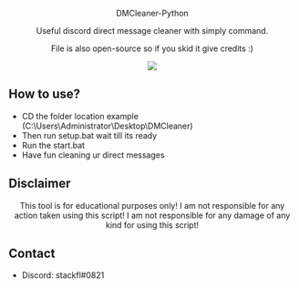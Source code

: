 <p align="center">
DMCleaner-Python
</p>

<p align="center">
Useful discord direct message cleaner with simply command.
</p>

<p align="center">
File is also open-source so if you skid it give credits :)
</p>

<p align="center">
  <img src="https://cdn.discordapp.com/attachments/967772759885217792/967780697156775936/wtf.png">
</p>

## How to use?
* CD the folder location example (C:\Users\Administrator\Desktop\DMCleaner)
* Then run setup.bat wait till its ready
* Run the start.bat
* Have fun cleaning ur direct messages
  

## Disclaimer

<p align="center">
This tool is for educational purposes only!
I am not responsible for any action taken using this script!
I am not responsible for any damage of any kind for using this script!
</p>

## Contact 

* Discord: stackfl#0821
